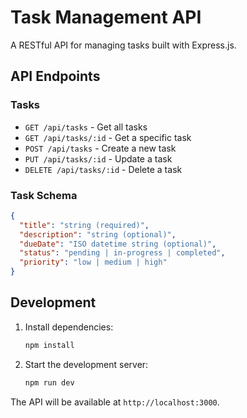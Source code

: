 # Task Management API

A RESTful API for managing tasks built with Express.js.

## API Endpoints

### Tasks

- `GET /api/tasks` - Get all tasks
- `GET /api/tasks/:id` - Get a specific task
- `POST /api/tasks` - Create a new task
- `PUT /api/tasks/:id` - Update a task
- `DELETE /api/tasks/:id` - Delete a task

### Task Schema

```json
{
  "title": "string (required)",
  "description": "string (optional)",
  "dueDate": "ISO datetime string (optional)",
  "status": "pending | in-progress | completed",
  "priority": "low | medium | high"
}
```

## Development

1. Install dependencies:
   ```bash
   npm install
   ```

2. Start the development server:
   ```bash
   npm run dev
   ```

The API will be available at `http://localhost:3000`.